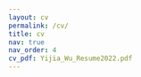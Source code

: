 ```yaml
---
layout: cv
permalink: /cv/
title: cv
nav: true
nav_order: 4
cv_pdf: Yijia_Wu_Resume2022.pdf
---
```


